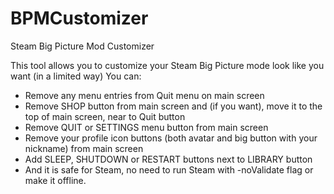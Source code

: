 # BPMCustomizer
Steam Big Picture Mod Customizer

This tool allows you to customize your Steam Big Picture mode look like you want (in a limited way) 
You can:

* Remove any menu entries from Quit menu on main screen
* Remove SHOP button from main screen and (if you want), move it to the top of main screen, near to Quit button
* Remove QUIT or SETTINGS menu button from main screen
* Remove your profile icon buttons (both avatar and big button with your nickname) from main screen
* Add SLEEP, SHUTDOWN or RESTART buttons next to LIBRARY button
* And it is safe for Steam, no need to run Steam with -noValidate flag or make it offline.
